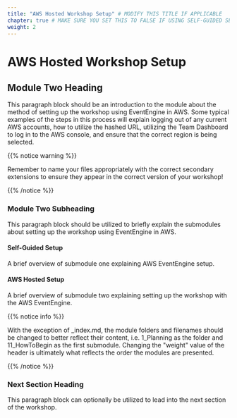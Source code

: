 ```yaml
---
title: "AWS Hosted Workshop Setup" # MODIFY THIS TITLE IF APPLICABLE
chapter: true # MAKE SURE YOU SET THIS TO FALSE IF USING SELF-GUIDED SETUP
weight: 2
---
```


# AWS Hosted Workshop Setup <!-- MODIFY THIS HEADING -->

## Module Two Heading <!-- MODIFY THIS SUBHEADING -->

This paragraph block should be an introduction to the module about the method of setting up the workshop using EventEngine in AWS. Some typical examples of the steps in this process will explain logging out of any current AWS accounts, how to utilize the hashed URL, utilizing the Team Dashboard to log in to the AWS console, and ensure that the correct region is being selected.

{{% notice warning %}}
<p style='text-align: left;'>
Remember to name your files appropriately with the correct secondary extensions to ensure they appear in the correct version of your workshop!
</p>
{{% /notice %}}

### Module Two Subheading <!-- MODIFY THIS SUBHEADING -->
This paragraph block should be utilized to briefly explain the submodules about setting up the workshop using EventEngine in AWS. <br>

#### Self-Guided Setup <!-- MODIFY THIS SUBHEADING IF APPLICABLE -->
A brief overview of submodule one explaining AWS EventEngine setup.

#### AWS Hosted Setup <!-- MODIFY THIS SUBHEADING IF APPLICABLE -->
A brief overview of submodule two explaining setting up the workshop with the AWS EventEngine.

{{% notice info %}}
<p style='text-align: left;'>
With the exception of _index.md, the module folders and filenames should be changed to better reflect their content, i.e. 1_Planning as the folder and 11_HowToBegin as the first submodule. Changing the "weight" value of the header is ultimately what reflects the order the modules are presented.
</p>
{{% /notice %}}

### Next Section Heading <!-- MODIFY THIS HEADING -->
This paragraph block can optionally be utilized to lead into the next section of the workshop.